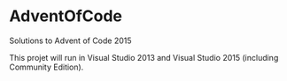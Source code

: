 # AdventOfCode
Solutions to Advent of Code 2015

This projet will run in Visual Studio 2013 and Visual Studio 2015 (including Community Edition).
